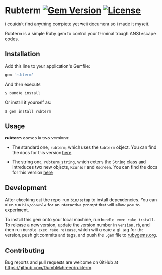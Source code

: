 # Rubterm [![Gem Version](https://img.shields.io/gem/v/rubterm?label=gem%20version)](https://img.shields.io/gem/v/rubterm?label=gem%20version) [![License](https://img.shields.io/badge/LICENSE-lgpl2-green)](https://img.shields.io/badge/LICENSE-lgpl2-green)

I couldn't find anything complete yet well document so I made it myself.

Rubterm is a simple Ruby gem to control your terminal trough ANSI escape codes.

## Installation

Add this line to your application's Gemfile:

```ruby
gem 'rubterm'
```

And then execute:

    $ bundle install

Or install it yourself as:

    $ gem install rubterm

## Usage

**rubterm** comes in two versions:

* The standard one, `rubterm`, which uses the `Rubterm` object. You can find the docs for this version [here](./DOCSnormal.md).

* The string one, `rubterm_string`, which extens the `String` class and introduces two new objects, `Rcursor` and `Rscreen`. You can find the docs for this version [here](./DOCSstring.md)

## Development

After checking out the repo, run `bin/setup` to install dependencies. You can also run `bin/console` for an interactive prompt that will allow you to experiment.

To install this gem onto your local machine, run `bundle exec rake install`. To release a new version, update the version number in `version.rb`, and then run `bundle exec rake release`, which will create a git tag for the version, push git commits and tags, and push the `.gem` file to [rubygems.org](https://rubygems.org).

## Contributing

Bug reports and pull requests are welcome on GitHub at https://github.com/DumbMahreeo/rubterm.
